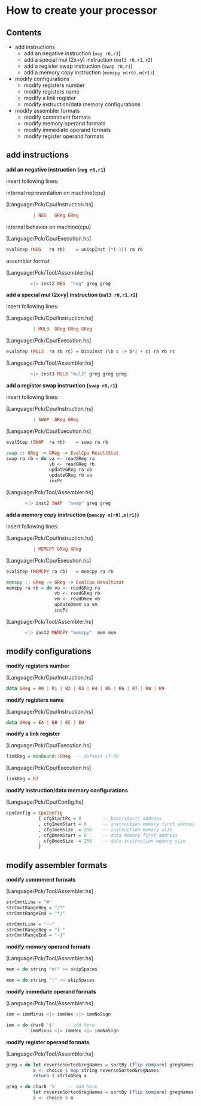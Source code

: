 How to create your processor
============================

Contents
--------
  - add instructions
    - add an negative instruction (`neg r0,r1`)
    - add a special mul (2x+y) instruction (`mul3 r0,r1,r2`)
    - add a register swap instruction (`swap r0,r1`)
    - add a memory copy instruction (`memcpy m(r0),m(r1)`)
  - modify configurations
    - modify registers number
    - modify registers name
    - modify a link register
    - modify instruction/data memory configurations
  - modify assembler formats
    - modify commment formats
    - modify memory operand formats
    - modify immediate operand formats
    - modify register operand formats


add instructions
----------------

**add an negative instruction (`neg r0,r1`)**

insert following lines:

internal representation on machine(cpu)

[Language/Pck/Cpu/Instruction.hs]
```haskell
          | NEG   GReg GReg
```

internal behavior on machine(cpu)

[Language/Pck/Cpu/Execution.hs]
```haskell
evalStep (NEG   ra rb)    = uniopInst (*(-1)) ra rb
```

assembler format

[Language/Pck/Tool/Assembler.hs]
```haskell
         <|> inst2 NEG  "neg" greg greg
```


**add a special mul (2x+y) instruction (`mul3 r0,r1,r2`)**

insert following lines:

[Language/Pck/Cpu/Instruction.hs]
```haskell
          | MUL3  GReg GReg GReg
```

[Language/Pck/Cpu/Execution.hs]
```haskell
evalStep (MUL3  ra rb rc) = biopInst (\b c -> b*2 + c) ra rb rc
```

[Language/Pck/Tool/Assembler.hs]
```haskell
         <|> inst3 MUL3 "mul3" greg greg greg
```


**add a register swap instruction (`swap r0,r1`)**

insert following lines:

[Language/Pck/Cpu/Instruction.hs]
```haskell
          | SWAP  GReg GReg
```

[Language/Pck/Cpu/Execution.hs]
```haskell
evalStep (SWAP  ra rb)    = swap ra rb
```
```haskell
swap :: GReg -> GReg -> EvalCpu ResultStat
swap ra rb = do va <- readGReg ra
                vb <- readGReg rb
                updateGReg ra vb
                updateGReg rb va
                incPc
```

[Language/Pck/Tool/Assembler.hs]
```haskell
       <|> inst2 SWAP  "swap" greg greg
```


**add a memory copy instruction (`memcpy m(r0),m(r1)`)**

insert following lines:

[Language/Pck/Cpu/Instruction.hs]
```haskell
          | MEMCPY GReg GReg
```

[Language/Pck/Cpu/Execution.hs]
```haskell
evalStep (MEMCPY ra rb)   = memcpy ra rb
```
```haskell
memcpy :: GReg -> GReg -> EvalCpu ResultStat
memcpy ra rb = do va <- readGReg ra
                  vb <- readGReg rb
                  vm <- readDmem vb
                  updateDmem va vm
                  incPc
```

[Language/Pck/Tool/Assembler.hs]
```haskell
       <|> inst2 MEMCPY "memcpy"  mem mem
```




modify configurations
---------------------

**modify registers number**

[Language/Pck/Cpu/Instruction.hs]
```haskell
data GReg = R0 | R1 | R2 | R3 | R4 | R5 | R6 | R7 | R8 | R9
```


**modify registers name**

[Language/Pck/Cpu/Instruction.hs]
```haskell
data GReg = EA | EB | EC | ED
```

**modify a link register**

[Language/Pck/Cpu/Execution.hs]
```haskell
linkReg = minBound::GReg  -- default if R0
```
[Language/Pck/Cpu/Execution.hs]
```haskell
linkReg = R7
```

**modify instruction/data memory configurations**

[Language/Pck/Cpu/Config.hs]
```haskell
cpuConfig = CpuConfig
            { cfgStartPc = 0        -- boot(start) address
            , cfgImemStart = 0      -- instruction memory first address
            , cfgImemSize  = 256    -- instruction memory size
            , cfgDmemStart = 0      -- data memory first address
            , cfgDmemSize  = 256    -- data instruction memory size
            }

```


modify assembler formats
------------------------

**modify commment formats**

[Language/Pck/Tool/Assembler.hs]
```haskell
strCmntLine = "#"
strCmntRangeBeg = "/*"
strCmntRangeEnd = "*/"
```

```haskell
strCmntLine = "--"
strCmntRangeBeg = "{-"
strCmntRangeEnd = "-}"
```

**modify memory operand formats**

[Language/Pck/Tool/Assembler.hs]
```haskell
mem = do string "m(" >> skipSpaces

```
```haskell
mem = do string "(" >> skipSpaces
```

**modify immediate operand formats**

[Language/Pck/Tool/Assembler.hs]
```haskell
imm = immMinus <|> immHex <|> immNoSign
```
```haskell
imm = do char8 '$'    -- add here
         immMinus <|> immHex <|> immNoSign
```

**modify register operand formats**

[Language/Pck/Tool/Assembler.hs]
```haskell
greg = do let reverseSortedGregNames = sortBy (flip compare) gregNames
          a <- choice $ map string reverseSortedGregNames
          return $ strToGReg a
```

```haskell
greg = do char8 '%'    -- add here
          let reverseSortedGregNames = sortBy (flip compare) gregNames
          a <- choice $ m
```

